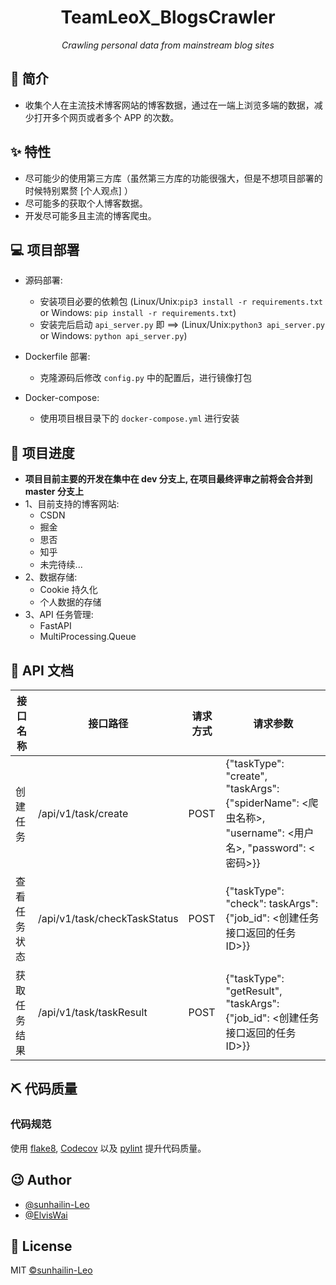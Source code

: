 <h1 align="center">TeamLeoX_BlogsCrawler</h1>
<p align="center">
    <em>Crawling personal data from mainstream blog sites</em>
</p>

## 📣 简介

* 收集个人在主流技术博客网站的博客数据，通过在一端上浏览多端的数据，减少打开多个网页或者多个 APP 的次数。

## ✨ 特性

* 尽可能少的使用第三方库（虽然第三方库的功能很强大，但是不想项目部署的时候特别累赘 [个人观点] ）
* 尽可能多的获取个人博客数据。
* 开发尽可能多且主流的博客爬虫。

## 💻 项目部署

* 源码部署:
    * 安装项目必要的依赖包 (Linux/Unix:`pip3 install -r requirements.txt` or Windows: `pip install -r requirements.txt`)
    * 安装完后启动 `api_server.py` 即 ==> (Linux/Unix:`python3 api_server.py` or Windows: `python api_server.py`)

* Dockerfile 部署:
    * 克隆源码后修改 `config.py` 中的配置后，进行镜像打包

* Docker-compose:
    * 使用项目根目录下的 `docker-compose.yml` 进行安装

## 📖 项目进度

* **项目目前主要的开发在集中在 dev 分支上, 在项目最终评审之前将会合并到 master 分支上**
* 1、目前支持的博客网站:
    * CSDN
    * 掘金
    * 思否
    * 知乎
    * 未完待续...
* 2、数据存储:
    * Cookie 持久化
    * 个人数据的存储
* 3、API 任务管理:
    * FastAPI
    * MultiProcessing.Queue
    
## 📖 API 文档

| 接口名称 | 接口路径 | 请求方式 | 请求参数
| ---- | ---- | ---- | ---- |
| 创建任务 | /api/v1/task/create | POST | {"taskType": "create", "taskArgs": {"spiderName": <爬虫名称>, "username": <用户名>, "password": <密码>}} |
| 查看任务状态 | /api/v1/task/checkTaskStatus | POST | {"taskType": "check": taskArgs": {"job_id": <创建任务接口返回的任务 ID>}} |
| 获取任务结果 | /api/v1/task/taskResult | POST | {"taskType": "getResult", "taskArgs": {"job_id": <创建任务接口返回的任务 ID>}} |


## ⛏ 代码质量

### 代码规范

使用 [flake8](http://flake8.pycqa.org/en/latest/index.html), [Codecov](https://codecov.io/) 以及 [pylint](https://www.pylint.org/) 提升代码质量。

## 😉 Author

* [@sunhailin-Leo](https://github.com/sunhailin-Leo)
* [@ElvisWai](https://github.com/ElvisWai)

## 📃 License

MIT [©sunhailin-Leo](https://github.com/sunhailin-Leo)
